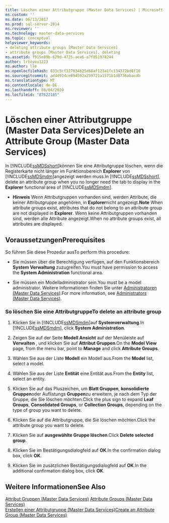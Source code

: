 ```yaml
---
title: Löschen einer Attributgruppe (Master Data Services) | Microsoft-Dokumentation
ms.custom: ''
ms.date: 06/13/2017
ms.prod: sql-server-2014
ms.reviewer: ''
ms.technology: master-data-services
ms.topic: conceptual
helpviewer_keywords:
- deleting attribute groups [Master Data Services]
- attribute groups [Master Data Services], deleting
ms.assetid: f915e89b-629d-4725-aea6-a7f051978244
author: lrtoyou1223
ms.author: lle
ms.openlocfilehash: 833c5cf327034b25d68af123a1fc134372bd6f10
ms.sourcegitcommit: ad4d92dce894592a259721a1571b1d8736abacdb
ms.translationtype: MT
ms.contentlocale: de-DE
ms.lasthandoff: 08/04/2020
ms.locfileid: "87622185"
---
```

# <a name="delete-an-attribute-group-master-data-services"></a><span data-ttu-id="02518-102">Löschen einer Attributgruppe (Master Data Services)</span><span class="sxs-lookup"><span data-stu-id="02518-102">Delete an Attribute Group (Master Data Services)</span></span>
  <span data-ttu-id="02518-103">In [!INCLUDE[ssMDSshort](../includes/ssmdsshort-md.md)]können Sie eine Attributgruppe löschen, wenn die Registerkarte nicht länger im Funktionsbereich **Explorer** von [!INCLUDE[ssMDSmdm](../includes/ssmdsmdm-md.md)]angezeigt werden muss.</span><span class="sxs-lookup"><span data-stu-id="02518-103">In [!INCLUDE[ssMDSshort](../includes/ssmdsshort-md.md)], delete an attribute group when you no longer need the tab to display in the **Explorer** functional area of [!INCLUDE[ssMDSmdm](../includes/ssmdsmdm-md.md)].</span></span>  
  
-   <span data-ttu-id="02518-104">**Hinweis** Wenn Attributgruppen vorhanden sind, werden Attribute, die keiner Attributgruppe angehören, in **Explorer**nicht angezeigt.</span><span class="sxs-lookup"><span data-stu-id="02518-104">**Note** When attribute groups exist, attributes that do not belong to an attribute group are not displayed in **Explorer**.</span></span> <span data-ttu-id="02518-105">Wenn keine Attributgruppen vorhanden sind, werden alle Attribute angezeigt.</span><span class="sxs-lookup"><span data-stu-id="02518-105">When no attribute groups exist, all attributes are displayed.</span></span>  
  
## <a name="prerequisites"></a><span data-ttu-id="02518-106">Voraussetzungen</span><span class="sxs-lookup"><span data-stu-id="02518-106">Prerequisites</span></span>  
 <span data-ttu-id="02518-107">So führen Sie diese Prozedur aus</span><span class="sxs-lookup"><span data-stu-id="02518-107">To perform this procedure:</span></span>  
  
-   <span data-ttu-id="02518-108">Sie müssen über die Berechtigung verfügen, auf den Funktionsbereich **System Verwaltung** zuzugreifen.</span><span class="sxs-lookup"><span data-stu-id="02518-108">You must have permission to access the **System Administration** functional area.</span></span>  
  
-   <span data-ttu-id="02518-109">Sie müssen ein Modelladministrator sein.</span><span class="sxs-lookup"><span data-stu-id="02518-109">You must be a model administrator.</span></span> <span data-ttu-id="02518-110">Weitere Informationen finden Sie unter [Administratoren &#40;Master Data Services&#41;](administrators-master-data-services.md).</span><span class="sxs-lookup"><span data-stu-id="02518-110">For more information, see [Administrators &#40;Master Data Services&#41;](administrators-master-data-services.md).</span></span>  
  
### <a name="to-delete-an-attribute-group"></a><span data-ttu-id="02518-111">So löschen Sie eine Attributgruppe</span><span class="sxs-lookup"><span data-stu-id="02518-111">To delete an attribute group</span></span>  
  
1.  <span data-ttu-id="02518-112">Klicken Sie in [!INCLUDE[ssMDSmdm](../includes/ssmdsmdm-md.md)]auf **Systemverwaltung**.</span><span class="sxs-lookup"><span data-stu-id="02518-112">In [!INCLUDE[ssMDSmdm](../includes/ssmdsmdm-md.md)], click **System Administration**.</span></span>  
  
2.  <span data-ttu-id="02518-113">Zeigen Sie auf der Seite **Modell Ansicht** auf der Menüleiste auf **Verwalten** , und klicken Sie auf **Attribut Gruppen**.</span><span class="sxs-lookup"><span data-stu-id="02518-113">On the **Model View** page, from the menu bar, point to **Manage** and click **Attribute Groups**.</span></span>  
  
3.  <span data-ttu-id="02518-114">Wählen Sie aus der Liste **Modell** ein Modell aus.</span><span class="sxs-lookup"><span data-stu-id="02518-114">From the **Model** list, select a model.</span></span>  
  
4.  <span data-ttu-id="02518-115">Wählen Sie aus der Liste **Entität** eine Entität aus.</span><span class="sxs-lookup"><span data-stu-id="02518-115">From the **Entity** list, select an entity.</span></span>  
  
5.  <span data-ttu-id="02518-116">Klicken Sie auf das Pluszeichen, um **Blatt Gruppen**, **konsolidierte Gruppen**oder Auflistungs **Gruppen**zu erweitern, je nach dem Typ der Gruppe, die Sie löschen möchten.</span><span class="sxs-lookup"><span data-stu-id="02518-116">Click the plus sign to expand **Leaf Groups**, **Consolidated Groups**, or **Collection Groups**, depending on the type of group you want to delete.</span></span>  
  
6.  <span data-ttu-id="02518-117">Klicken Sie auf die Attributgruppe, die Sie löschen möchten.</span><span class="sxs-lookup"><span data-stu-id="02518-117">Click the attribute group you want to delete.</span></span>  
  
7.  <span data-ttu-id="02518-118">Klicken Sie auf **ausgewählte Gruppe löschen**.</span><span class="sxs-lookup"><span data-stu-id="02518-118">Click **Delete selected group**.</span></span>  
  
8.  <span data-ttu-id="02518-119">Klicken Sie im Bestätigungsdialogfeld auf **OK**.</span><span class="sxs-lookup"><span data-stu-id="02518-119">In the confirmation dialog box, click **OK**.</span></span>  
  
9. <span data-ttu-id="02518-120">Klicken Sie im zusätzlichen Bestätigungsdialogfeld auf **OK**.</span><span class="sxs-lookup"><span data-stu-id="02518-120">In the additional confirmation dialog box, click **OK**.</span></span>  
  
## <a name="see-also"></a><span data-ttu-id="02518-121">Weitere Informationen</span><span class="sxs-lookup"><span data-stu-id="02518-121">See Also</span></span>  
 <span data-ttu-id="02518-122">[Attribut Gruppen &#40;Master Data Services&#41;](../../2014/master-data-services/attribute-groups-master-data-services.md) </span><span class="sxs-lookup"><span data-stu-id="02518-122">[Attribute Groups &#40;Master Data Services&#41;](../../2014/master-data-services/attribute-groups-master-data-services.md) </span></span>  
 [<span data-ttu-id="02518-123">Erstellen einer Attributgruppe &#40;Master Data Services&#41;</span><span class="sxs-lookup"><span data-stu-id="02518-123">Create an Attribute Group &#40;Master Data Services&#41;</span></span>](../../2014/master-data-services/create-an-attribute-group-master-data-services.md)  
  
  
